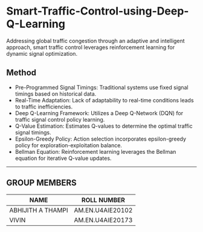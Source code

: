 # Smart-Traffic-Control-using-Deep-Q-Learning

Addressing global traffic congestion through an adaptive and intelligent approach, smart traffic control leverages reinforcement learning for dynamic signal optimization.

## Method
- Pre-Programmed Signal Timings: Traditional systems use fixed signal timings based on historical data.
- Real-Time Adaptation: Lack of adaptability to real-time conditions leads to traffic inefficiencies.
- Deep Q-Learning Framework: Utilizes a Deep Q-Network (DQN) for traffic signal control policy learning.
- Q-Value Estimation: Estimates Q-values to determine the optimal traffic signal timings.
- Epsilon-Greedy Policy: Action selection incorporates epsilon-greedy policy for exploration-exploitation balance.
- Bellman Equation: Reinforcement learning leverages the Bellman equation for iterative Q-value updates.

---

## GROUP MEMBERS 

| NAME  | ROLL NUMBER |
| ------------- | ------------- |
| ABHIJITH A THAMPI | AM.EN.U4AIE20102  |
| VIVIN  | AM.EN.U4AIE20173   |
